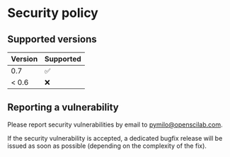 # Security policy

## Supported versions

| Version       | Supported          |
| ------------- | ------------------ |
| 0.7           | :white_check_mark: |
| < 0.6         | :x:                |

## Reporting a vulnerability

Please report security vulnerabilities by email to [pymilo@openscilab.com](mailto:pymilo@openscilab.com "pymilo@openscilab.com").

If the security vulnerability is accepted, a dedicated bugfix release will be issued as soon as possible (depending on the complexity of the fix).